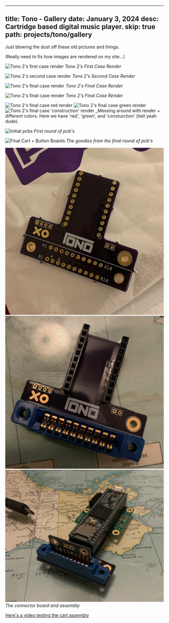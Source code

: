 
----
title: Tono - Gallery
date: January 3, 2024
desc: Cartridge based digital music player.
skip: true
path: projects/tono/gallery
----

Just blowing the dust off these old pictures and things.

(Really need to fix how images are rendered on my site...)

![Tono 2's first case render](/media/img/tono/tono2_v1_case.png)
_Tono 2's First Case Render_

![Tono 2's second case render](/media/img/tono/tono2_v2_case.png)
_Tono 2's Second Case Render_

![Tono 2's final case render](/media/img/tono/tono2_final_case.png)
_Tono 2's Final Case Render_

![Tono 2's final case render](/media/img/tono/tono2_final_case.png)
_Tono 2's Final Case Render_

![Tono 2's final case red render](/media/img/tono/final_case_red.png)
![Tono 2's final case green render](/media/img/tono/final_case_green.png)
![Tono 2's final case 'construction' render](/media/img/tono/final_case_construction.png)
_Messing around with render + different colors.  Here we have 'red', 'green', and 'consturction' (hell yeah dude).

![Initial pcbs](/media/img/tono/init_board.jpeg)
_First round of pcb's_

![Final Cart + Button Boards](/media/img/tono/final_cart_buttons.jpeg)
_The goodies from the final round of pcb's_

![Final connector pcb](../../media/img/tono/final_connector_1.jpeg)
![Final connector pcb with chunky connector](../../media/img/tono/final_connector_2.jpeg)
![Entire assembly minus button board](../../media/img/tono/final_connector_3.jpeg)
_The connector board and assembly_

[Here's a video testing the cart assembly](../../media/img/tono/cart_test.mov)